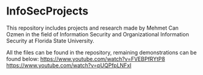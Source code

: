# InfoSecProjects

This repository includes projects and research made by Mehmet Can Ozmen in the field of Information Security and Organizational Information Security at Florida State University.

All the files can be found in the repository, remaining demonstrations can be found below:
https://www.youtube.com/watch?v=FVEBPfRYtP8
https://www.youtube.com/watch?v=pUQPfpLNFxI
